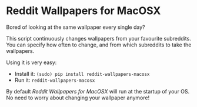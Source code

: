 # Reddit Wallpapers for MacOSX

Bored of looking at the same wallpaper every single day?

This script continuously changes wallpapers from your favourite subreddits.
You can specify how often to change, and from which subreddits to take the
wallpapers.

Using it is very easy:

- Install it: `(sudo) pip install reddit-wallpapers-macosx`
- Run it: `reddit-wallpapers-macosx`

By default *Reddit Wallpapers for MacOSX* will run at the startup of your OS.
No need to worry about changing your wallpaper anymore!
